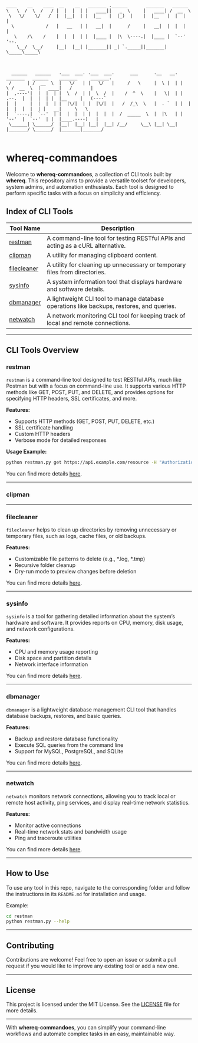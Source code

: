 ```
____    __    ____  __    __   _______ .______       _______   ______      
\   \  /  \  /   / |  |  |  | |   ____||   _  \     |   ____| /  __  \     
 \   \/    \/   /  |  |__|  | |  |__   |  |_)  |    |  |__   |  |  |  |    
  \            /   |   __   | |   __|  |      /     |   __|  |  |  |  |    
   \    /\    /    |  |  |  | |  |____ |  |\  \----.|  |____ |  `--'  '--. 
    \__/  \__/     |__|  |__| |_______|| _| `._____||_______| \_____\_____\
                                                                           
```

```

  ______   ______   .___  ___. .___  ___.      ___      .__   __.  _______   ______    _______     _______.
 /      | /  __  \  |   \/   | |   \/   |     /   \     |  \ |  | |       \ /  __  \  |   ____|   /       |
|  ,----'|  |  |  | |  \  /  | |  \  /  |    /  ^  \    |   \|  | |  .--.  |  |  |  | |  |__     |   (----`
|  |     |  |  |  | |  |\/|  | |  |\/|  |   /  /_\  \   |  . `  | |  |  |  |  |  |  | |   __|     \   \    
|  `----.|  `--'  | |  |  |  | |  |  |  |  /  _____  \  |  |\   | |  '--'  |  `--'  | |  |____.----)   |   
 \______| \______/  |__|  |__| |__|  |__| /__/     \__\ |__| \__| |_______/ \______/  |_______|_______/    
                                                                                                           
```


# whereq-commandoes

Welcome to **whereq-commandoes**, a collection of CLI tools built by **whereq**. This repository aims to provide a versatile toolset for developers, system admins, and automation enthusiasts. Each tool is designed to perform specific tasks with a focus on simplicity and efficiency.

## Index of CLI Tools

| Tool Name       | Description                                                            |
|-----------------|------------------------------------------------------------------------|
| [restman](#restman)     | A command-line tool for testing RESTful APIs and acting as a cURL alternative. |
| [clipman](#clipman) | A utility for managing clipboard content.   |
| [filecleaner](#filecleaner) | A utility for cleaning up unnecessary or temporary files from directories.   |
| [sysinfo](#sysinfo)     | A system information tool that displays hardware and software details.         |
| [dbmanager](#dbmanager)   | A lightweight CLI tool to manage database operations like backups, restores, and queries. |
| [netwatch](#netwatch)    | A network monitoring CLI tool for keeping track of local and remote connections. |

---

## CLI Tools Overview

### restman
`restman` is a command-line tool designed to test RESTful APIs, much like Postman but with a focus on command-line use. It supports various HTTP methods like GET, POST, PUT, and DELETE, and provides options for specifying HTTP headers, SSL certificates, and more.

**Features:**
- Supports HTTP methods (GET, POST, PUT, DELETE, etc.)
- SSL certificate handling
- Custom HTTP headers
- Verbose mode for detailed responses

**Usage Example:**
```bash
python restman.py get https://api.example.com/resource -H "Authorization: Bearer token"
```

You can find more details [here](restman/README.md).

---

### clipman

--- 

### filecleaner
`filecleaner` helps to clean up directories by removing unnecessary or temporary files, such as logs, cache files, or old backups.

**Features:**
- Customizable file patterns to delete (e.g., *.log, *.tmp)
- Recursive folder cleanup
- Dry-run mode to preview changes before deletion

You can find more details [here](filecleaner/README.md).

---

### sysinfo
`sysinfo` is a tool for gathering detailed information about the system’s hardware and software. It provides reports on CPU, memory, disk usage, and network configurations.

**Features:**
- CPU and memory usage reporting
- Disk space and partition details
- Network interface information

You can find more details [here](sysinfo/README.md).

---

### dbmanager
`dbmanager` is a lightweight database management CLI tool that handles database backups, restores, and basic queries.

**Features:**
- Backup and restore database functionality
- Execute SQL queries from the command line
- Support for MySQL, PostgreSQL, and SQLite

You can find more details [here](dbmanager/README.md).

---

### netwatch
`netwatch` monitors network connections, allowing you to track local or remote host activity, ping services, and display real-time network statistics.

**Features:**
- Monitor active connections
- Real-time network stats and bandwidth usage
- Ping and traceroute utilities

You can find more details [here](netwatch/README.md).

---

## How to Use

To use any tool in this repo, navigate to the corresponding folder and follow the instructions in its `README.md` for installation and usage.

Example:
```bash
cd restman
python restman.py --help
```

---

## Contributing

Contributions are welcome! Feel free to open an issue or submit a pull request if you would like to improve any existing tool or add a new one.

---

## License

This project is licensed under the MIT License. See the [LICENSE](LICENSE) file for more details.

---

With **whereq-commandoes**, you can simplify your command-line workflows and automate complex tasks in an easy, maintainable way.

